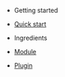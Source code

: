 - Getting started
 - [Quick start](/quickstart)

- Ingredients
 - [Module](/module)
 - [Plugin](/plugin)
